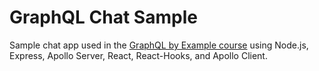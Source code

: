 # GraphQL Chat Sample

Sample chat app used in the [GraphQL by Example course](https://www.udemy.com/course/graphql-by-example/) using Node.js, Express, Apollo Server, React, React-Hooks, and Apollo Client.
